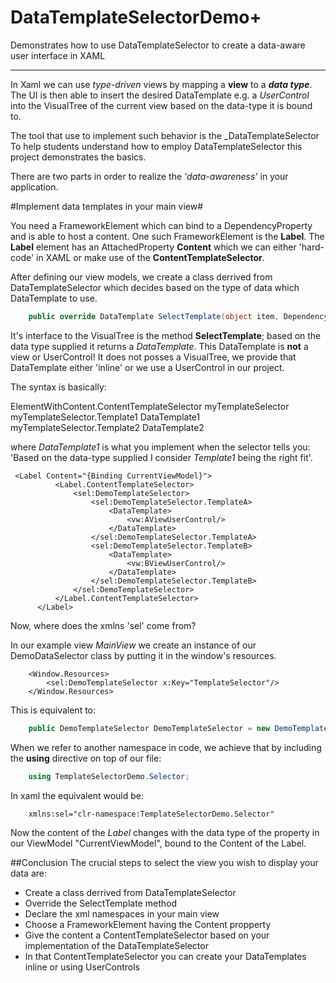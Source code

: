 # DataTemplateSelectorDemo+

Demonstrates how to use DataTemplateSelector to create a data-aware user interface in XAML

***

In Xaml we can use _type-driven_ views by mapping a __view__ to a ___data type___.
The UI is then able to insert the desired DataTemplate e.g. a _UserControl_ into the VisualTree 
of the current view based on the data-type it is bound to.

The tool that use to implement such behavior is the _DataTemplateSelector
To help students understand how to employ DataTemplateSelector this project
demonstrates the basics. 

There are two parts in order to realize the _'data-awareness'_ in your application.

#Implement data templates in your main view#

You need a FrameworkElement which can bind to a DependencyProperty and is able to host a content.
One such FrameworkElement is the __Label__.
The __Label__ element has an AttachedProperty __Content__ which we can either 'hard-code' in XAML or
make use of the __ContentTemplateSelector__.

After defining our view models, we create a class derrived from DataTemplateSelector which decides 
based on the type of data which DataTemplate to use.


```csharp
    public override DataTemplate SelectTemplate(object item, DependencyObject container)
```

It's interface to the VisualTree is the method __SelectTemplate__; based on the data type supplied it returns a _DataTemplate_.
This DataTemplate is __not__ a view or UserControl! It does not posses a VisualTree, we provide that DataTemplate either 'inline' or
we use a UserControl in our project.

The syntax is basically:

ElementWithContent.ContentTemplateSelector
    myTemplateSelector
        myTemplateSelector.Template1
            DataTemplate1
        myTemplateSelector.Template2
            DataTemplate2

where _DataTemplate1_ is what you implement when the selector tells you: 'Based on the data-type supplied I consider _Template1_ being the right fit'.

```xaml
 <Label Content="{Binding CurrentViewModel}">
          <Label.ContentTemplateSelector>
              <sel:DemoTemplateSelector>
                  <sel:DemoTemplateSelector.TemplateA>
                      <DataTemplate>
                          <vw:AViewUserControl/>
                      </DataTemplate>
                  </sel:DemoTemplateSelector.TemplateA>
                  <sel:DemoTemplateSelector.TemplateB>
                      <DataTemplate>
                          <vw:BViewUserControl/>
                      </DataTemplate>
                  </sel:DemoTemplateSelector.TemplateB>
              </sel:DemoTemplateSelector>
          </Label.ContentTemplateSelector>
      </Label>
```

Now, where does the xmlns 'sel' come from?

In our example view _MainView_ we create an instance of our DemoDataSelector class by putting it in the window's resources.
```xaml
    <Window.Resources>
        <sel:DemoTemplateSelector x:Key="TemplateSelector"/>
    </Window.Resources>
```

This is equivalent to:

```csharp
    public DemoTemplateSelector DemoTemplateSelector = new DemoTemplateSelector();
```

When we refer to another namespace in code, we achieve that by including the __using__ directive on top of our file:

```csharp
    using TemplateSelectorDemo.Selector;
```

In xaml the equivalent would be:

```xaml    
    xmlns:sel="clr-namespace:TemplateSelectorDemo.Selector"
```

Now the content of the _Label_ changes with the data type of the property in our ViewModel "CurrentViewModel", bound to the Content of the Label.

##Conclusion
The crucial steps to select the view you wish to display your data are:
* Create a class derrived from DataTemplateSelector
* Override the SelectTemplate method
* Declare the xml namespaces in your main view
* Choose a FrameworkElement having the Content propperty
* Give the content a ContentTemplateSelector based on your implementation of the DataTemplateSelector
* In that ContentTemplateSelector you can create your DataTemplates inline or using UserControls
